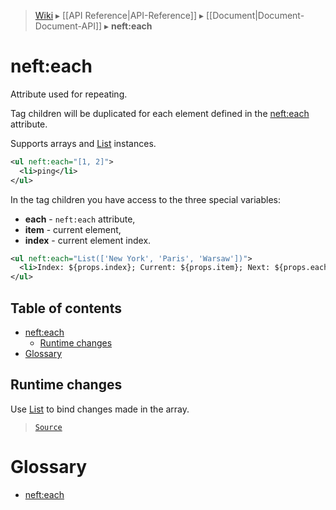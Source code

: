 > [Wiki](Home) ▸ [[API Reference|API-Reference]] ▸ [[Document|Document-Document-API]] ▸ **neft:each**

# neft:each

Attribute used for repeating.

Tag children will be duplicated for each
element defined in the [neft:each](/Neft-io/neft/wiki/Document-neft:each-API#nefteach) attribute.

Supports arrays and [List](/Neft-io/neft/wiki/List-API#class-list) instances.

```xml
<ul neft:each="[1, 2]">
  <li>ping</li>
</ul>
```

In the tag children you have access to the three special variables:
- **each** - `neft:each` attribute,
- **item** - current element,
- **index** - current element index.

```xml
<ul neft:each="List(['New York', 'Paris', 'Warsaw'])">
  <li>Index: ${props.index}; Current: ${props.item}; Next: ${props.each[i+1]}</li>
</ul>
```

## Table of contents
* [neft:each](#nefteach)
  * [Runtime changes](#runtime-changes)
* [Glossary](#glossary)

## Runtime changes

Use [List](/Neft-io/neft/wiki/List-API#class-list) to bind changes made in the array.

> [`Source`](/Neft-io/neft/blob/564f8d734f4e3d2b9c5aa3d8f0b6cad0c8b3f9f0/src/document/file/parse/iterators.litcoffee#runtime-changes)

# Glossary

- [neft:each](#nefteach)

